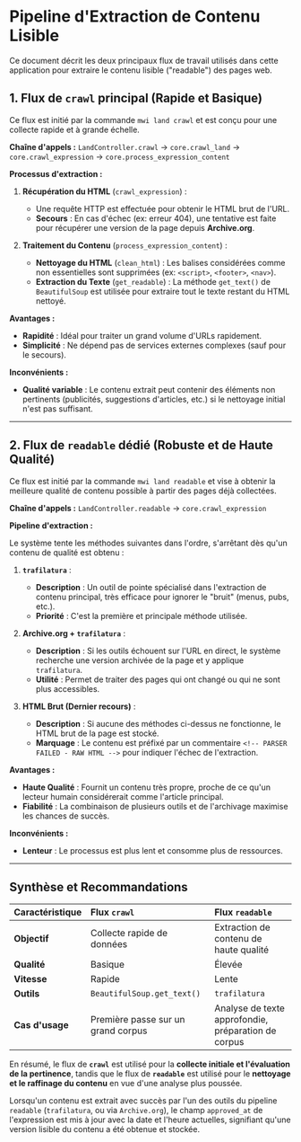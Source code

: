 # Pipeline d'Extraction de Contenu Lisible

Ce document décrit les deux principaux flux de travail utilisés dans cette application pour extraire le contenu lisible ("readable") des pages web.

## 1. Flux de `crawl` principal (Rapide et Basique)

Ce flux est initié par la commande `mwi land crawl` et est conçu pour une collecte rapide et à grande échelle.

**Chaîne d'appels :**
`LandController.crawl` → `core.crawl_land` → `core.crawl_expression` → `core.process_expression_content`

**Processus d'extraction :**

1.  **Récupération du HTML** (`crawl_expression`) :
    *   Une requête HTTP est effectuée pour obtenir le HTML brut de l'URL.
    *   **Secours** : En cas d'échec (ex: erreur 404), une tentative est faite pour récupérer une version de la page depuis **Archive.org**.

2.  **Traitement du Contenu** (`process_expression_content`) :
    *   **Nettoyage du HTML** (`clean_html`) : Les balises considérées comme non essentielles sont supprimées (ex: `<script>`, `<footer>`, `<nav>`).
    *   **Extraction du Texte** (`get_readable`) : La méthode `get_text()` de `BeautifulSoup` est utilisée pour extraire tout le texte restant du HTML nettoyé.

**Avantages :**
*   **Rapidité** : Idéal pour traiter un grand volume d'URLs rapidement.
*   **Simplicité** : Ne dépend pas de services externes complexes (sauf pour le secours).

**Inconvénients :**
*   **Qualité variable** : Le contenu extrait peut contenir des éléments non pertinents (publicités, suggestions d'articles, etc.) si le nettoyage initial n'est pas suffisant.

---

## 2. Flux de `readable` dédié (Robuste et de Haute Qualité)

Ce flux est initié par la commande `mwi land readable` et vise à obtenir la meilleure qualité de contenu possible à partir des pages déjà collectées.

**Chaîne d'appels :**
`LandController.readable` → `core.crawl_expression`

**Pipeline d'extraction :**

Le système tente les méthodes suivantes dans l'ordre, s'arrêtant dès qu'un contenu de qualité est obtenu :

1.  **`trafilatura`** :
    *   **Description** : Un outil de pointe spécialisé dans l'extraction de contenu principal, très efficace pour ignorer le "bruit" (menus, pubs, etc.).
    *   **Priorité** : C'est la première et principale méthode utilisée.

2.  **Archive.org + `trafilatura`** :
    *   **Description** : Si les outils échouent sur l'URL en direct, le système recherche une version archivée de la page et y applique `trafilatura`.
    *   **Utilité** : Permet de traiter des pages qui ont changé ou qui ne sont plus accessibles.

4.  **HTML Brut (Dernier recours)** :
    *   **Description** : Si aucune des méthodes ci-dessus ne fonctionne, le HTML brut de la page est stocké.
    *   **Marquage** : Le contenu est préfixé par un commentaire `<!-- PARSER FAILED - RAW HTML -->` pour indiquer l'échec de l'extraction.

**Avantages :**
*   **Haute Qualité** : Fournit un contenu très propre, proche de ce qu'un lecteur humain considérerait comme l'article principal.
*   **Fiabilité** : La combinaison de plusieurs outils et de l'archivage maximise les chances de succès.

**Inconvénients :**
*   **Lenteur** : Le processus est plus lent et consomme plus de ressources.

---

## Synthèse et Recommandations

| Caractéristique | Flux `crawl` | Flux `readable` |
| :--- | :--- | :--- |
| **Objectif** | Collecte rapide de données | Extraction de contenu de haute qualité |
| **Qualité** | Basique | Élevée |
| **Vitesse** | Rapide | Lente |
| **Outils** | `BeautifulSoup.get_text()` | `trafilatura` |
| **Cas d'usage** | Première passe sur un grand corpus | Analyse de texte approfondie, préparation de corpus |

En résumé, le flux de **`crawl`** est utilisé pour la **collecte initiale et l'évaluation de la pertinence**, tandis que le flux de **`readable`** est utilisé pour le **nettoyage et le raffinage du contenu** en vue d'une analyse plus poussée.

Lorsqu'un contenu est extrait avec succès par l'un des outils du pipeline `readable` (`trafilatura`, ou via `Archive.org`), le champ `approved_at` de l'expression est mis à jour avec la date et l'heure actuelles, signifiant qu'une version lisible du contenu a été obtenue et stockée.
